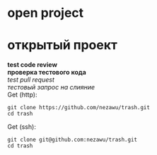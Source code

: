 # open project  
# открытый проект  
**test code review**  
**проверка тестового кода**  
*test pull request*  
*тестовый запрос на слияние*  
Get (http):
```shell
git clone https://github.com/nezawu/trash.git
cd trash
```
Get (ssh):
```shell
git clone git@github.com:nezawu/trash.git
cd trash
```
